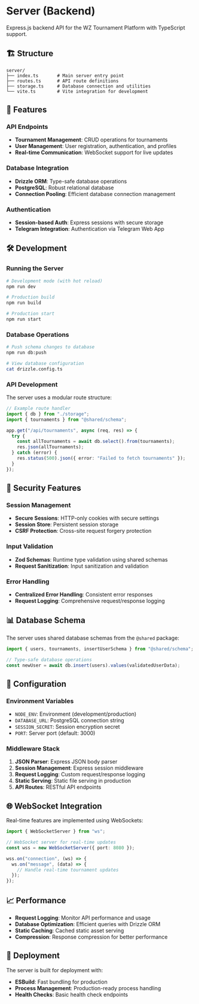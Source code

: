 # Server (Backend)

Express.js backend API for the WZ Tournament Platform with TypeScript support.

## 🏗️ Structure

```
server/
├── index.ts       # Main server entry point
├── routes.ts      # API route definitions
├── storage.ts     # Database connection and utilities
└── vite.ts        # Vite integration for development
```

## 🚀 Features

### API Endpoints

- **Tournament Management**: CRUD operations for tournaments
- **User Management**: User registration, authentication, and profiles
- **Real-time Communication**: WebSocket support for live updates

### Database Integration

- **Drizzle ORM**: Type-safe database operations
- **PostgreSQL**: Robust relational database
- **Connection Pooling**: Efficient database connection management

### Authentication

- **Session-based Auth**: Express sessions with secure storage
- **Telegram Integration**: Authentication via Telegram Web App

## 🛠️ Development

### Running the Server

```bash
# Development mode (with hot reload)
npm run dev

# Production build
npm run build

# Production start
npm run start
```

### Database Operations

```bash
# Push schema changes to database
npm run db:push

# View database configuration
cat drizzle.config.ts
```

### API Development

The server uses a modular route structure:

```typescript
// Example route handler
import { db } from "./storage";
import { tournaments } from "@shared/schema";

app.get("/api/tournaments", async (req, res) => {
  try {
    const allTournaments = await db.select().from(tournaments);
    res.json(allTournaments);
  } catch (error) {
    res.status(500).json({ error: "Failed to fetch tournaments" });
  }
});
```

## 🔐 Security Features

### Session Management

- **Secure Sessions**: HTTP-only cookies with secure settings
- **Session Store**: Persistent session storage
- **CSRF Protection**: Cross-site request forgery protection

### Input Validation

- **Zod Schemas**: Runtime type validation using shared schemas
- **Request Sanitization**: Input sanitization and validation

### Error Handling

- **Centralized Error Handling**: Consistent error responses
- **Request Logging**: Comprehensive request/response logging

## 📊 Database Schema

The server uses shared database schemas from the `@shared` package:

```typescript
import { users, tournaments, insertUserSchema } from "@shared/schema";

// Type-safe database operations
const newUser = await db.insert(users).values(validatedUserData);
```

## 🔧 Configuration

### Environment Variables

- `NODE_ENV`: Environment (development/production)
- `DATABASE_URL`: PostgreSQL connection string
- `SESSION_SECRET`: Session encryption secret
- `PORT`: Server port (default: 3000)

### Middleware Stack

1. **JSON Parser**: Express JSON body parser
2. **Session Management**: Express session middleware
3. **Request Logging**: Custom request/response logging
4. **Static Serving**: Static file serving in production
5. **API Routes**: RESTful API endpoints

## 🌐 WebSocket Integration

Real-time features are implemented using WebSockets:

```typescript
import { WebSocketServer } from "ws";

// WebSocket server for real-time updates
const wss = new WebSocketServer({ port: 8080 });

wss.on("connection", (ws) => {
  ws.on("message", (data) => {
    // Handle real-time tournament updates
  });
});
```

## 📈 Performance

- **Request Logging**: Monitor API performance and usage
- **Database Optimization**: Efficient queries with Drizzle ORM
- **Static Caching**: Cached static asset serving
- **Compression**: Response compression for better performance

## 🚀 Deployment

The server is built for deployment with:

- **ESBuild**: Fast bundling for production
- **Process Management**: Production-ready process handling
- **Health Checks**: Basic health check endpoints
